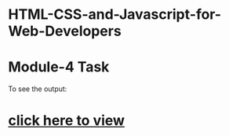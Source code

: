 # HTML-CSS-and-Javascript-for-Web-Developers

# Module-4 Task
To see the output: 

# [click here to view](https://geevar123.github.io/HTML-CSS-and-Javascript-for-Web-Developers/Assignment/Module-4/index.html)